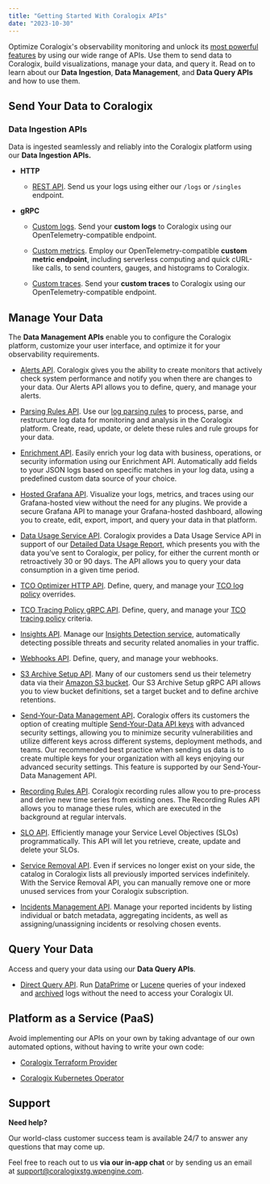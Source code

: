 ```yaml
---
title: "Getting Started With Coralogix APIs"
date: "2023-10-30"
---
```


Optimize Coralogix's observability monitoring and unlock its [most powerful features](https://coralogixstg.wpengine.com/docs/coralogix-features-tour/) by using our wide range of APIs. Use them to send data to Coralogix, build visualizations, manage your data, and query it. Read on to learn about our **Data Ingestion**, **Data Management**, and **Data Query APIs** and how to use them.

## Send Your Data to Coralogix

### Data Ingestion APIs

Data is ingested seamlessly and reliably into the Coralogix platform using our **Data Ingestion APIs.**

- **HTTP**
    - [REST API](https://coralogixstg.wpengine.com/docs/coralogix-rest-api/). Send us your logs using either our `/logs` or `/singles` endpoint.

- **gRPC**
    - [Custom logs](https://coralogixstg.wpengine.com/docs/opentelemetry-custom-logs/). Send your **custom logs** to Coralogix using our OpenTelemetry-compatible endpoint.
    
    - [Custom metrics](https://coralogixstg.wpengine.com/docs/opentelemetry-custom-metrics/). Employ our OpenTelemetry-compatible **custom metric endpoint**, including serverless computing and quick cURL-like calls, to send counters, gauges, and histograms to Coralogix.
    
    - [Custom traces](https://coralogixstg.wpengine.com/docs/opentelemetry-custom-traces/). Send your **custom traces** to Coralogix using our OpenTelemetry-compatible endpoint.

## Manage Your Data

The **Data Management APIs** enable you to configure the Coralogix platform, customize your user interface, and optimize it for your observability requirements.

- [Alerts API](https://coralogixstg.wpengine.com/docs/alerts-api/). Coralogix gives you the ability to create monitors that actively check system performance and notify you when there are changes to your data. Our Alerts API allows you to define, query, and manage your alerts.

- [Parsing Rules API](https://coralogixstg.wpengine.com/tutorials/rules-api/). Use our [log parsing rules](https://coralogixstg.wpengine.com/docs/log-parsing-rules/) to process, parse, and restructure log data for monitoring and analysis in the Coralogix platform. Create, read, update, or delete these rules and rule groups for your data.

- [Enrichment API](https://coralogixstg.wpengine.com/docs/custom-log-enrichment/#api-support). Easily enrich your log data with business, operations, or security information using our Enrichment API. Automatically add fields to your JSON logs based on specific matches in your log data, using a predefined custom data source of your choice.

- [Hosted Grafana API](https://coralogixstg.wpengine.com/docs/grafana-api/). Visualize your logs, metrics, and traces using our Grafana-hosted view without the need for any plugins. We provide a secure Grafana API to manage your Grafana-hosted dashboard, allowing you to create, edit, export, import, and query your data in that platform.

- [Data Usage Service API](https://coralogixstg.wpengine.com/docs/data-usage-service-api/). Coralogix provides a Data Usage Service API in support of our [Detailed Data Usage Report](https://coralogixstg.wpengine.com/docs/data-usage/), which presents you with the data you’ve sent to Coralogix, per policy, for either the current month or retroactively 30 or 90 days. The API allows you to query your data consumption in a given time period.

- [TCO Optimizer HTTP API](https://coralogixstg.wpengine.com/docs/tco-optimizer-api/). Define, query, and manage your [TCO log policy](https://coralogixstg.wpengine.com/docs/optimize-log-management-costs/) overrides.

- [TCO Tracing Policy gRPC API](https://coralogixstg.wpengine.com/docs/tco-tracing-policy-grpc-api/). Define, query, and manage your [TCO tracing policy](https://coralogixstg.wpengine.com/docs/tracing-tco-optimizer/) criteria.

- [Insights API](https://coralogixstg.wpengine.com/docs/insights-api/). Manage our [Insights Detection service](https://coralogixstg.wpengine.com/docs/insights-detection/), automatically detecting possible threats and security related anomalies in your traffic.

- [Webhooks API](https://coralogixstg.wpengine.com/docs/webhooks-api/). Define, query, and manage your webhooks.

- [S3 Archive Setup API](https://coralogixstg.wpengine.com/docs/archive-setup-grpc-api/). Many of our customers send us their telemetry data via their [Amazon S3 bucket](https://coralogixstg.wpengine.com/docs/archive-s3-bucket-forever/). Our S3 Archive Setup gRPC API allows you to view bucket definitions, set a target bucket and to define archive retentions.

- [Send-Your-Data Management API](https://coralogixstg.wpengine.com/docs/private-keys-management-api/)**.** Coralogix offers its customers the option of creating multiple [Send-Your-Data API keys](https://coralogixstg.wpengine.com/docs/send-your-data-api-key/) with advanced security settings, allowing you to minimize security vulnerabilities and utilize different keys across different systems, deployment methods, and teams. Our recommended best practice when sending us data is to create multiple keys for your organization with all keys enjoying our advanced security settings. This feature is supported by our Send-Your-Data Management API.

- [Recording Rules API](https://coralogixstg.wpengine.com/docs/recording-rules-api/). Coralogix recording rules allow you to pre-process and derive new time series from existing ones. The Recording Rules API allows you to manage these rules, which are executed in the background at regular intervals.

- [SLO API](https://coralogixstg.wpengine.com/docs/slo-management-api/). Efficiently manage your Service Level Objectives (SLOs) programmatically. This API will let you retrieve, create, update and delete your SLOs.

- [Service Removal API](https://coralogixstg.wpengine.com/docs/service-removal-api/). Even if services no longer exist on your side, the catalog in Coralogix lists all previously imported services indefinitely. With the Service Removal API, you can manually remove one or more unused services from your Coralogix subscription.

- [Incidents Management API](https://coralogixstg.wpengine.com/docs/incidents-api/). Manage your reported incidents by listing individual or batch metadata, aggregating incidents, as well as assigning/unassigning incidents or resolving chosen events. 

## Query Your Data

Access and query your data using our **Data Query APIs**.

- [Direct Query API](https://coralogixstg.wpengine.com/docs/direct-query-http-api/). Run [DataPrime](https://coralogixstg.wpengine.com/docs/dataprime-query-language/) or [Lucene](https://coralogixstg.wpengine.com/docs/log-query-simply-retrieve-data/#lucene-query-syntax-reference) queries of your indexed and [archived](https://coralogixstg.wpengine.com/docs/archive-s3-bucket-forever/) logs without the need to access your Coralogix UI.

## Platform as a Service (PaaS)

Avoid implementing our APIs on your own by taking advantage of our own automated options, without having to write your own code:

- [Coralogix Terraform Provider](https://registry.terraform.io/providers/coralogix/coralogix/latest/docs)

- [Coralogix Kubernetes Operator](https://coralogixstg.wpengine.com/docs/coralogix-kubernetes-operator-cx-operator/)

## Support

**Need help?**

Our world-class customer success team is available 24/7 to answer any questions that may come up.

Feel free to reach out to us **via our in-app chat** or by sending us an email at [support@coralogixstg.wpengine.com](mailto:support@coralogixstg.wpengine.com).
